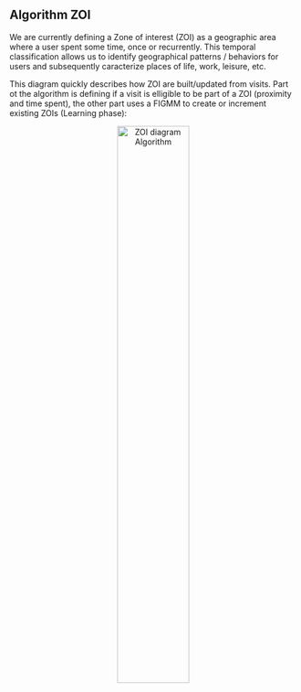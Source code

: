
## Algorithm ZOI
We are currently defining a Zone of interest (ZOI) as a geographic area where a user spent some time, once or recurrently. This temporal classification allows us to identify geographical patterns / behaviors for users and subsequently caracterize places of life, work, leisure, etc.

This diagram quickly describes how ZOI are built/updated from visits. Part ot the algorithm is defining if a visit is elligible to be part of a ZOI (proximity and time spent), the other part uses a FIGMM to create or increment existing ZOIs (Learning phase): 

<p align="center">
  <img alt="ZOI diagram Algorithm" src="https://github.com/woosmap/woosmap-geofencing-ios-sdk/raw/master/assets/ZOIDiagram.png" width="50%">
</p>
